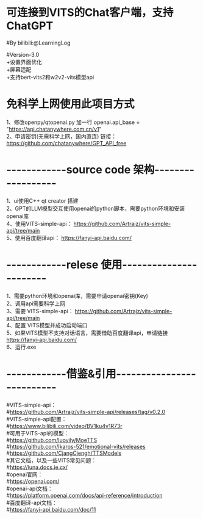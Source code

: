 # 可连接到VITS的Chat客户端，支持ChatGPT
#By bilibili:@LearningLog  

#Version-3.0  
+设置界面优化  
+屏幕适配  
+支持bert-vits2和w2v2-vits模型api  

# 免科学上网使用此项目方式
1、修改openpy/qtopenai.py 加一行 openai.api_base = "https://api.chatanywhere.com.cn/v1"  
2、申请密钥(无需科学上网，国内直连) 链接：https://github.com/chatanywhere/GPT_API_free  
  
# ------------source code 架构------------------  
1、ui使用C++ qt creator 搭建  
2、GPT的LLM模型交互使用openai的python脚本，需要python环境和安装openai库  
4、使用VITS-simple-api：	https://github.com/Artrajz/vits-simple-api/tree/main  
5、使用百度翻译api：	https://fanyi-api.baidu.com/  
  
# ------------relese 使用-----------------------  
1、需要python环境和openai库，需要申请openai密钥(Key)  
2、调用api需要科学上网  
3、需要 VITS-simple-api： https://github.com/Artrajz/vits-simple-api/tree/main  
4、配置 VITS模型并成功启动端口  
5、如果VITS模型不支持对话语言，需要借助百度翻译api，申请链接 https://fanyi-api.baidu.com/  
6、运行.exe  
  
# ------------借鉴&引用--------------------------  
#VITS-simple-api：  
#https://github.com/Artrajz/vits-simple-api/releases/tag/v0.2.0  
#VITS-simple-api配置：  
#https://www.bilibili.com/video/BV1ku4y1R73r  
#可用于VITS-api的模型：  
#https://github.com/luoyily/MoeTTS  
#https://github.com/Ikaros-521/emotional-vits/releases  
#https://github.com/CjangCjengh/TTSModels  
#其它文档，以及一些VITS常见问题：  
#https://luna.docs.ie.cx/  
#openai官网：  
#https://openai.com/  
#openai-api文档：  
#https://platform.openai.com/docs/api-reference/introduction  
#百度翻译-api文档：  
#https://fanyi-api.baidu.com/doc/11  
